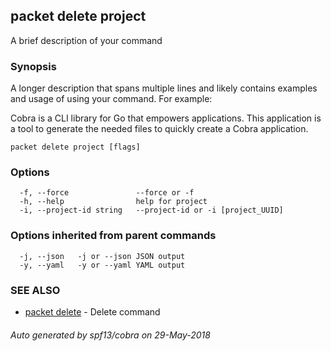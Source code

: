 ## packet delete project

A brief description of your command

### Synopsis

A longer description that spans multiple lines and likely contains examples
and usage of using your command. For example:

Cobra is a CLI library for Go that empowers applications.
This application is a tool to generate the needed files
to quickly create a Cobra application.

```
packet delete project [flags]
```

### Options

```
  -f, --force               --force or -f
  -h, --help                help for project
  -i, --project-id string   --project-id or -i [project_UUID]
```

### Options inherited from parent commands

```
  -j, --json   -j or --json JSON output
  -y, --yaml   -y or --yaml YAML output
```

### SEE ALSO

* [packet delete](packet_delete.md)	 - Delete command

###### Auto generated by spf13/cobra on 29-May-2018
